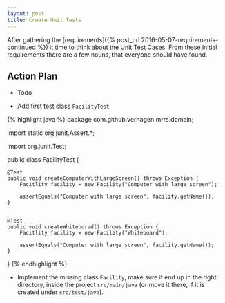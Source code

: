 ```yaml
---
layout: post
title: Create Unit Tests
---
```

After gathering the [requirements]({% post_url 2016-05-07-requirements-continued %}) it time to think about the
Unit Test Cases. From these initial requirements there are a few nouns, that everyone should have found.


## Action Plan

- Todo


- Add first test class `FacilityTest`

{% highlight java %}
package com.github.verhagen.mrrs.domain;

import static org.junit.Assert.*;

import org.junit.Test;

public class FacilityTest {

    @Test
    public void createComputerWithLargeScreen() throws Exception {
        Facitlity facility = new Facility("Computer with large screen");
        
        assertEquals("Computer with large screen", facility.getName());
    }


    @Test
    public void createWhiteborad() throws Exception {
        Facitlity facility = new Facility("Whiteboard");
        
        assertEquals("Computer with large screen", facility.getName());
    }

}
{% endhighlight %}

- Implement the missing class `Facility`, make sure it end up in the right directory, inside the project `src/main/java` (or move it there, if it is created under `src/test/java`).

